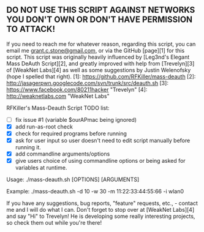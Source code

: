 DO NOT USE THIS SCRIPT AGAINST NETWORKS YOU DON'T OWN OR DON'T HAVE PERMISSION TO ATTACK!
-----------------------------------------------------------------------------------------

If you need to reach me for whatever reason, regarding this script, you can email me <grant.c.stone@gmail.com>, or via the GitHub [page][1] for this script. This script was originally heavily influenced by [Leg3nd's Elegant Mass DeAuth Script][2], and greatly improved with help from [Trevelyn][3] of [WeakNet Labs][4] as well as some suggestions by Justin Welenofsky (hope I spelled that right).
[1]: https://github.com/RFKiller/mass-deauth
[2]: http://jasagerpwn.googlecode.com/svn/trunk/src/deauth.sh
[3]: https://www.facebook.com/80211hacker "Trevelyn"
[4]: http://weaknetlabs.com "WeakNet Labs"

RFKiller's Mass-Deauth Script TODO list:
- [ ] fix issue #1 (variable $ourAPmac being ignored)
- [x] add run-as-root check
- [x] check for required programs before running
- [x] ask for user input so user doesn't need to edit script manually before running it.
- [x] add commandline arguments/options
- [x] give users choice of using commandline options or being asked for variables at runtime.

Usage: ./mass-deauth.sh [OPTIONS] [ARGUMENTS]

Example: ./mass-deauth.sh -d 10 -w 30 -m 11:22:33:44:55:66 -i wlan0

If you have any suggestions, bug reports, "feature" requests, etc., - contact me and I will do what I can. Don't forget to stop over at [WeakNet Labs][4] and say "Hi" to Trevelyn! He is developing some really interesting projects, so check them out while you're there!

